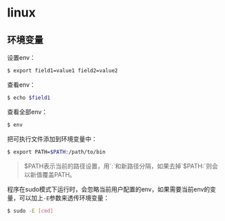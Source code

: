# linux

## 环境变量

设置env：

```bash
$ export field1=value1 field2=value2
```

查看env：

```bash
$ echo $field1
```

查看全部env：

```bash
$ env
```

把可执行文件添加到环境变量中：

```bash
$ export PATH=$PATH:/path/to/bin
```

> $PATH表示当前的路径设置，用`:`和新路径分隔，如果去掉`$PATH:`则会以新值覆盖PATH。


程序在sudo模式下运行时，会忽略当前用户配置的env，如果需要当前env的变量，可以加上`-E`参数来透传环境变量：

```bash
$ sudo -E [cmd] 
```